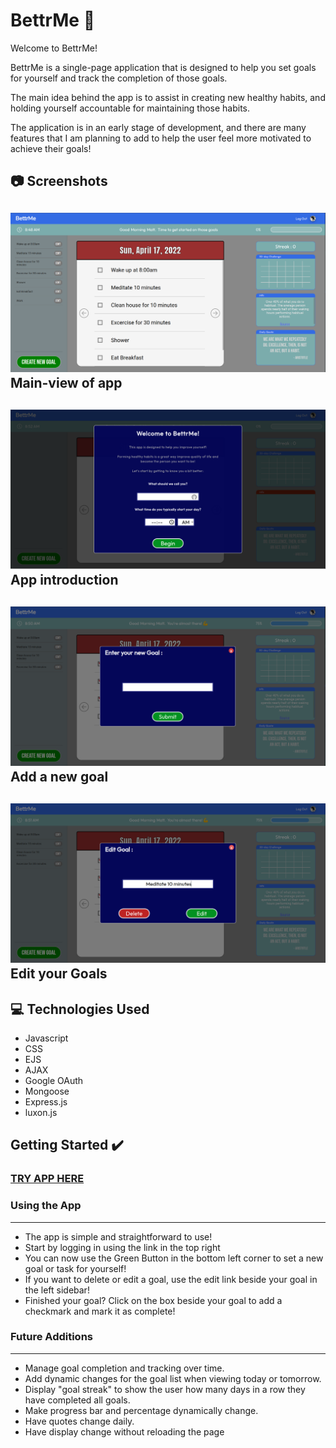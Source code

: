 
# BettrMe :muscle:

Welcome to BettrMe!

BettrMe is a single-page application that is designed to help you set goals for yourself and track the completion of those goals.

The main idea behind the app is to assist in creating new healthy habits, and holding yourself accountable for maintaining those habits.

The application is in an early stage of development, and there are many features that I am planning to add to help the user feel more motivated to achieve their goals!

## :camera: Screenshots

![Alt text](https://github.com/mattl999/BettrMe/blob/main/public/images/BettrMe%20Screenshots/BettrMe%20Main%20Page.png?raw=true)
Main-view of app
---
![Alt text](https://github.com/mattl999/BettrMe/blob/main/public/images/BettrMe%20Screenshots/BettrMe%20Intro%20Modal.png)
App introduction
---
![Alt text](https://github.com/mattl999/BettrMe/blob/main/public/images/BettrMe%20Screenshots/BettrMe%20Create%20Modal.png?raw=true)
Add a new goal
---
![Alt text](https://github.com/mattl999/BettrMe/blob/main/public/images/BettrMe%20Screenshots/BettrMe%20Edit%20Modal.png?raw=true)
Edit your Goals
---


## :computer: Technologies Used 

- Javascript
- CSS
- EJS
- AJAX
- Google OAuth
- Mongoose
- Express.js
- luxon.js


## Getting Started :heavy_check_mark:

### [TRY APP HERE](http://bettrme.herokuapp.com/)

### Using the App
---
- The app is simple and straightforward to use!
- Start by logging in using the link in the top right
- You can now use the Green Button in the bottom left corner to set a new goal or task for yourself!
- If you want to delete or edit a goal, use the edit link beside your goal in the left sidebar!
- Finished your goal? Click on the box beside your goal to add a checkmark and mark it as complete!

### Future Additions
---
- Manage goal completion and tracking over time.
- Add dynamic changes for the goal list when viewing today or tomorrow.
- Display "goal streak" to show the user how many days in a row they have completed all goals.
- Make progress bar and percentage dynamically change.
- Have quotes change daily.
- Have display change without reloading the page

